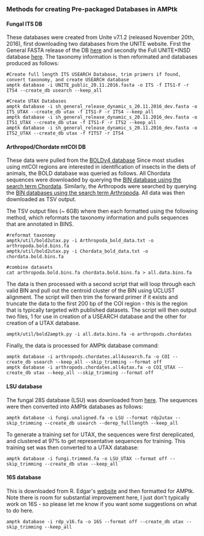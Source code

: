 ### Methods for creating Pre-packaged Databases in AMPtk

#### Fungal ITS DB
These databases were created from Unite v7.1.2 (released November 20th, 2016), first downloading two databases from the UNITE website.  First the General FASTA release of the DB [here](https://unite.ut.ee/sh_files/sh_general_release_s_20.11.2016.zip) and secondly the Full UNITE+INSD database [here](https://unite.ut.ee/sh_files/UNITE_public_20.11.2016.fasta.zip).  The taxonomy information is then reformated and databases produced as follows:
```
#Create full length ITS USEARCH Database, trim primers if found, convert taxonomy, and create USEARCH database
amptk database -i UNITE_public_20.11.2016.fasta -o ITS -f ITS1-F -r ITS4 --create_db usearch --keep_all

#Create UTAX Databases
amptk database -i sh_general_release_dynamic_s_20.11.2016_dev.fasta -o ITS_UTAX --create_db utax -f ITS1-F -r ITS4 --keep_all
amptk database -i sh_general_release_dynamic_s_20.11.2016_dev.fasta -o ITS1_UTAX --create_db utax -f ITS1-F -r ITS2 --keep_all
amptk database -i sh_general_release_dynamic_s_20.11.2016_dev.fasta -o ITS2_UTAX --create_db utax -f fITS7 -r ITS4
```

#### Arthropod/Chordate mtCOI DB
These data were pulled from the [BOLDv4 database](http://v4.boldsystems.org)  Since most studies using mtCOI regions are interested in identification of insects in the diets of animals, the BOLD database was queried as follows.  All Chordata sequences were downloaded by querying the [BIN database using the search term Chordata](http://v4.boldsystems.org/index.php/Public_BINSearch?query=Chordata&searchBIN=Search+BINs).  Similarly, the Arthropods were searched by querying the [BIN databases using the search term Arthropoda](http://v4.boldsystems.org/index.php/Public_BINSearch?query=Arthropoda&searchBIN=Search+BINs).  All data was then downloaded as TSV output.

The TSV output files (~ 6GB) where then each formatted using the following method, which reformats the taxonomy information and pulls sequences that are annotated in BINS.
```
#reformat taxonomy
amptk/util/bold2utax.py -i Arthropoda_bold_data.txt -o arthropoda.bold.bins.fa
amptk/util/bold2utax.py -i Chordata_bold_data.txt -o chordata.bold.bins.fa

#combine datasets
cat arthropoda.bold.bins.fa chordata.bold.bins.fa > all.data.bins.fa
```
The data is then processed with a second script that will loop through each valid BIN and pull out the centroid cluster of the BIN using UCLUST alignment.  The script will then trim the forward primer if it exists and truncate the data to the first 200 bp of the COI region - this is the region that is typically targeted with published datasets.  The script will then output two files, 1 for use in creation of a USEARCH database and the other for creation of a UTAX database.
```
amptk/util/bold2amptk.py -i all.data.bins.fa -o arthropods.chordates
```
Finally, the data is processed for AMPtk database command:
```
amptk database -i arthropods.chordates.all4usearch.fa -o COI --create_db usearch --keep_all --skip_trimming --format off
amptk database -i arthropods.chordates.all4utax.fa -o COI_UTAX --create_db utax --keep_all --skip_trimming --format off
```

#### LSU database
The fungal 28S database (LSU) was downloaded from [here](http://rdp.cme.msu.edu/download/current_Fungi_unaligned.fa.gz).  The sequences were then converted into AMPtk databases as follows:
```
amptk database -i fungi.unaligned.fa -o LSU --format rdp2utax --skip_trimming --create_db usearch --derep_fulllength --keep_all
```
To generate a training set for UTAX, the sequences were first dereplicated, and clustered at 97% to get representative sequences for training.  This training set was then converted to a UTAX database:
```
amptk database -i fungi.trimmed.fa -o LSU_UTAX --format off --skip_trimming --create_db utax --keep_all
```


#### 16S database
This is downloaded from R. Edgar's [website](http://drive5.com/utax/data/rdp_v16.tar.gz) and then formatted for AMPtk.  Note there is room for substantial improvement here, I just don't typically work on 16S - so please let me know if you want some suggestions on what to do here.
```
amptk database -i rdp_v16.fa -o 16S --format off --create_db utax --skip_trimming --keep_all
```



